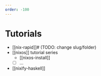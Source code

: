 ```yaml
---
order: -100
---
```


# Tutorials

- [[nix-rapid]]# (TODO: change slug/folder)
- [[nixos]] tutorial series
  - [[nixos-install]]
  - [ ] ...
- [[nixify-haskell]]

